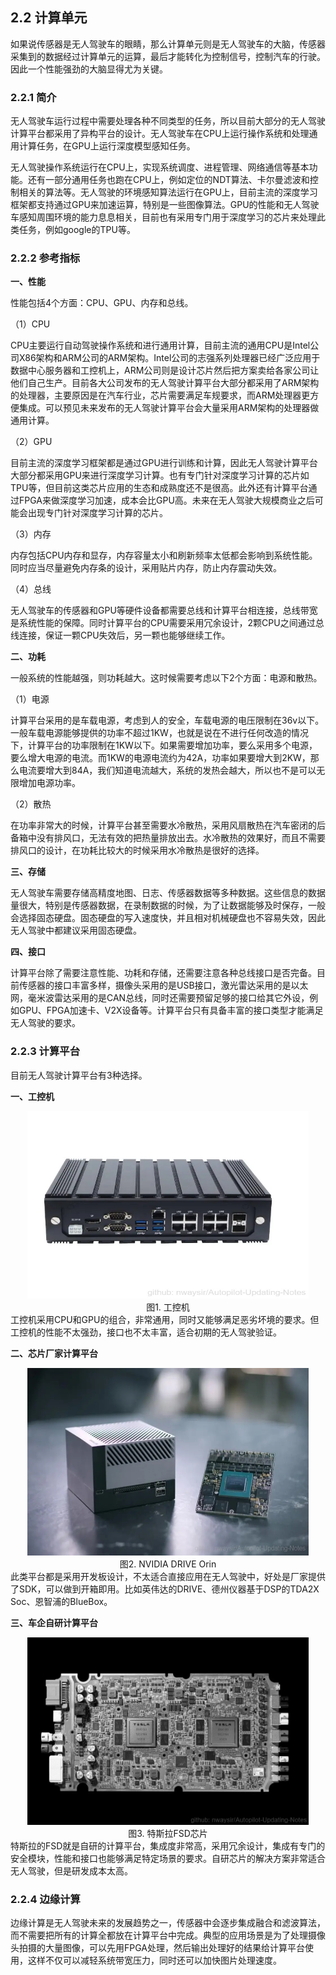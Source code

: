 ## 2.2 计算单元

如果说传感器是无人驾驶车的眼睛，那么计算单元则是无人驾驶车的大脑，传感器采集到的数据经过计算单元的运算，最后才能转化为控制信号，控制汽车的行驶。因此一个性能强劲的大脑显得尤为关键。

### 2.2.1 简介

无人驾驶车运行过程中需要处理各种不同类型的任务，所以目前大部分的无人驾驶计算平台都采用了异构平台的设计。无人驾驶车在CPU上运行操作系统和处理通用计算任务，在GPU上运行深度模型感知任务。

无人驾驶操作系统运行在CPU上，实现系统调度、进程管理、网络通信等基本功能。还有一部分通用任务也跑在CPU上，例如定位的NDT算法、卡尔曼滤波和控制相关的算法等。无人驾驶的环境感知算法运行在GPU上，目前主流的深度学习框架都支持通过GPU来加速运算，特别是一些图像算法。GPU的性能和无人驾驶车感知周围环境的能力息息相关，目前也有采用专门用于深度学习的芯片来处理此类任务，例如google的TPU等。

### 2.2.2 参考指标

**一、性能**

性能包括4个方面：CPU、GPU、内存和总线。

（1）CPU

CPU主要运行自动驾驶操作系统和进行通用计算，目前主流的通用CPU是Intel公司X86架构和ARM公司的ARM架构。Intel公司的志强系列处理器已经广泛应用于数据中心服务器和工控机上，ARM公司则是设计芯片然后把方案卖给各家公司让他们自己生产。目前各大公司发布的无人驾驶计算平台大部分都采用了ARM架构的处理器，主要原因是在汽车行业，芯片需要满足车规要求，而ARM处理器更方便集成。可以预见未来发布的无人驾驶计算平台会大量采用ARM架构的处理器做通用计算。

（2）GPU

目前主流的深度学习框架都是通过GPU进行训练和计算，因此无人驾驶计算平台大部分都采用GPU来进行深度学习计算。也有专门针对深度学习计算的芯片如TPU等，但目前这类芯片应用的生态和成熟度还不是很高。此外还有计算平台通过FPGA来做深度学习加速，成本会比GPU高。未来在无人驾驶大规模商业之后可能会出现专门针对深度学习计算的芯片。

（3）内存

内存包括CPU内存和显存，内存容量太小和刷新频率太低都会影响到系统性能。同时应当尽量避免内存条的设计，采用贴片内存，防止内存震动失效。

（4）总线

无人驾驶车的传感器和GPU等硬件设备都需要总线和计算平台相连接，总线带宽是系统性能的保障。同时计算平台的CPU需要采用冗余设计，2颗CPU之间通过总线连接，保证一颗CPU失效后，另一颗也能够继续工作。

**二、功耗**

一般系统的性能越强，则功耗越大。这时候需要考虑以下2个方面：电源和散热。

（1）电源

计算平台采用的是车载电源，考虑到人的安全，车载电源的电压限制在36v以下。一般车载电源能够提供的功率不超过1KW，也就是说在不进行任何改造的情况下，计算平台的功率限制在1KW以下。如果需要增加功率，要么采用多个电源，要么增大电源的电流。而1KW的电源电流约为42A，功率如果要增大到2KW，那么电流要增大到84A，我们知道电流越大，系统的发热会越大，所以也不是可以无限增加电源功率。

（2）散热

在功率非常大的时候，计算平台甚至需要水冷散热，采用风扇散热在汽车密闭的后备箱中没有排风口，无法有效的把热量排放出去。水冷散热的效果好，而且不需要排风口的设计，在功耗比较大的时候采用水冷散热是很好的选择。

**三、存储**

无人驾驶车需要存储高精度地图、日志、传感器数据等多种数据。这些信息的数据量很大，特别是传感器数据，在录制数据的时候，为了让数据能够及时保存，一般会选择固态硬盘。固态硬盘的写入速度快，并且相对机械硬盘也不容易失效，因此无人驾驶中都建议采用固态硬盘。

**四、接口**

计算平台除了需要注意性能、功耗和存储，还需要注意各种总线接口是否完备。目前传感器的接口丰富多样，摄像头采用的是USB接口，激光雷达采用的是以太网，毫米波雷达采用的是CAN总线，同时还需要预留足够的接口给其它外设，例如GPU、FPGA加速卡、V2X设备等。计算平台只有具备丰富的接口类型才能满足无人驾驶的要求。

### 2.2.3 计算平台

目前无人驾驶计算平台有3种选择。

**一、工控机**
<div align=center>
<img src="./imgs/2.2.1.jpg" width="450" height="300"> 
</div>
<div align=center>图1. 工控机 </div>
工控机采用CPU和GPU的组合，非常通用，同时又能够满足恶劣坏境的要求。但工控机的性能不太强劲，接口也不太丰富，适合初期的无人驾驶验证。


**二、芯片厂家计算平台**
<div align=center>
<img src="./imgs/2.2.2.jpg" width="450" height="300"> 
</div>
<div align=center>图2. NVIDIA DRIVE Orin </div>
此类平台都是采用开发板设计，不太适合直接应用在无人驾驶中，好处是厂家提供了SDK，可以做到开箱即用。比如英伟达的DRIVE、德州仪器基于DSP的TDA2X Soc、恩智浦的BlueBox。

**三、车企自研计算平台**
<div align=center>
<img src="./imgs/2.2.3.jpg" width="450" height="300"> 
</div>
<div align=center>图3. 特斯拉FSD芯片 </div>
特斯拉的FSD就是自研的计算平台，集成度非常高，采用冗余设计，集成有专门的安全模块，性能和接口也能够满足特定场景的要求。自研芯片的解决方案非常适合无人驾驶，但是研发成本太高。

### 2.2.4 边缘计算
边缘计算是无人驾驶未来的发展趋势之一，传感器中会逐步集成融合和滤波算法，而不需要把所有的计算全都放在计算平台中完成。典型的应用场景是为了处理摄像头拍摄的大量图像，可以先用FPGA处理，然后输出处理好的结果给计算平台使用，这样不仅可以减轻系统带宽压力，同时还可以加快图片处理速度。



